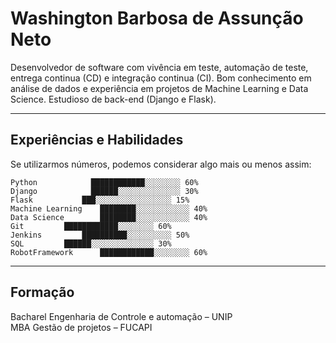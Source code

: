 # Washington Barbosa de Assunção Neto

Desenvolvedor de software com vivência em teste, automação de teste, entrega continua (CD) e integração continua (CI). Bom conhecimento em análise de dados e experiência em projetos de Machine Learning e Data Science. Estudioso de back-end (Django e Flask).

----------

## Experiências e Habilidades 
Se utilizarmos números, podemos considerar algo mais ou menos assim:

```plain
Python		      ████████████░░░░░░░░ 60%
Django		      ██████░░░░░░░░░░░░░░ 30% 
Flask			███░░░░░░░░░░░░░░░░░ 15%
Machine Learning	████████░░░░░░░░░░░░ 40%
Data Science		████████░░░░░░░░░░░░ 40%
Git			████████████░░░░░░░░ 60%
Jenkins			██████████░░░░░░░░░░ 50%
SQL			██████░░░░░░░░░░░░░░ 30%
RobotFramework		████████████░░░░░░░░ 60%
```

------------------------

## Formação

Bacharel Engenharia de Controle e automação – UNIP <br>
MBA Gestão de projetos – FUCAPI <br>
